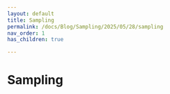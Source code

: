 ```yaml
---
layout: default
title: Sampling
permalink: /docs/Blog/Sampling/2025/05/28/sampling
nav_order: 1
has_children: true

---
```


# Sampling
